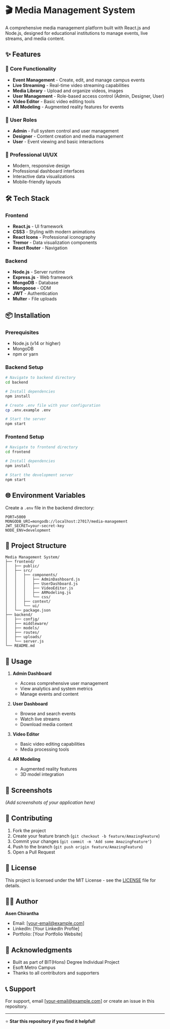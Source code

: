 # 🎬 Media Management System

A comprehensive media management platform built with React.js and Node.js, designed for educational institutions to manage events, live streams, and media content.

## ✨ Features

### 🎯 **Core Functionality**
- **Event Management** - Create, edit, and manage campus events
- **Live Streaming** - Real-time video streaming capabilities
- **Media Library** - Upload and organize videos, images
- **User Management** - Role-based access control (Admin, Designer, User)
- **Video Editor** - Basic video editing tools
- **AR Modeling** - Augmented reality features for events

### 👥 **User Roles**
- **Admin** - Full system control and user management
- **Designer** - Content creation and media management
- **User** - Event viewing and basic interactions

### 🎨 **Professional UI/UX**
- Modern, responsive design
- Professional dashboard interfaces
- Interactive data visualizations
- Mobile-friendly layouts

## 🛠️ Tech Stack

### **Frontend**
- **React.js** - UI framework
- **CSS3** - Styling with modern animations
- **React Icons** - Professional iconography
- **Tremor** - Data visualization components
- **React Router** - Navigation

### **Backend**
- **Node.js** - Server runtime
- **Express.js** - Web framework
- **MongoDB** - Database
- **Mongoose** - ODM
- **JWT** - Authentication
- **Multer** - File uploads

## 📦 Installation

### **Prerequisites**
- Node.js (v14 or higher)
- MongoDB
- npm or yarn

### **Backend Setup**
```bash
# Navigate to backend directory
cd backend

# Install dependencies
npm install

# Create .env file with your configuration
cp .env.example .env

# Start the server
npm start
```

### **Frontend Setup**
```bash
# Navigate to frontend directory
cd frontend

# Install dependencies
npm install

# Start the development server
npm start
```

## 🌐 Environment Variables

Create a `.env` file in the backend directory:

```env
PORT=5000
MONGODB_URI=mongodb://localhost:27017/media-management
JWT_SECRET=your-secret-key
NODE_ENV=development
```

## 📁 Project Structure

```
Media Management System/
├── frontend/
│   ├── public/
│   ├── src/
│   │   ├── components/
│   │   │   ├── AdminDashboard.js
│   │   │   ├── UserDashboard.js
│   │   │   ├── VideoEditor.js
│   │   │   ├── ARModeling.js
│   │   │   └── css/
│   │   ├── context/
│   │   └── ui/
│   └── package.json
├── backend/
│   ├── config/
│   ├── middleware/
│   ├── models/
│   ├── routes/
│   ├── uploads/
│   └── server.js
└── README.md
```

## 🚀 Usage

1. **Admin Dashboard**
   - Access comprehensive user management
   - View analytics and system metrics
   - Manage events and content

2. **User Dashboard**
   - Browse and search events
   - Watch live streams
   - Download media content

3. **Video Editor**
   - Basic video editing capabilities
   - Media processing tools

4. **AR Modeling**
   - Augmented reality features
   - 3D model integration

## 📸 Screenshots

*(Add screenshots of your application here)*

## 🤝 Contributing

1. Fork the project
2. Create your feature branch (`git checkout -b feature/AmazingFeature`)
3. Commit your changes (`git commit -m 'Add some AmazingFeature'`)
4. Push to the branch (`git push origin feature/AmazingFeature`)
5. Open a Pull Request

## 📝 License

This project is licensed under the MIT License - see the [LICENSE](LICENSE) file for details.

## 👨‍💻 Author

**Asen Chirantha**
- Email: [your-email@example.com]
- LinkedIn: [Your LinkedIn Profile]
- Portfolio: [Your Portfolio Website]

## 🙏 Acknowledgments

- Built as part of BIT(Hons) Degree Individual Project
- Esoft Metro Campus
- Thanks to all contributors and supporters

## 📞 Support

For support, email [your-email@example.com] or create an issue in this repository.

---

⭐ **Star this repository if you find it helpful!**
